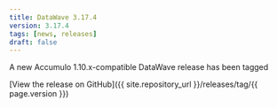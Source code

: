 ```yaml
---
title: DataWave 3.17.4
version: 3.17.4
tags: [news, releases]
draft: false
---
```

A new Accumulo 1.10.x-compatible DataWave release has been tagged

[View the release on GitHub]({{ site.repository_url }}/releases/tag/{{ page.version }})

